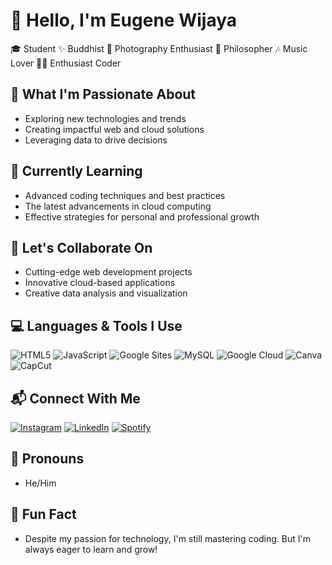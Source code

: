 # 👋 Hello, I'm Eugene Wijaya

🎓 Student ✨ Buddhist 📸 Photography Enthusiast 🧠 Philosopher 🎶 Music Lover 🧑‍💻 Enthusiast Coder

## 🚀 What I'm Passionate About
- Exploring new technologies and trends
- Creating impactful web and cloud solutions
- Leveraging data to drive decisions

## 🧠 Currently Learning
- Advanced coding techniques and best practices
- The latest advancements in cloud computing
- Effective strategies for personal and professional growth

## 🤝 Let's Collaborate On
- Cutting-edge web development projects
- Innovative cloud-based applications
- Creative data analysis and visualization

## 💻 Languages & Tools I Use
![HTML5](https://img.shields.io/badge/-HTML5-E34F26?style=flat-square&logo=html5&logoColor=white)
![JavaScript](https://img.shields.io/badge/-JavaScript-F7DF1E?style=flat-square&logo=javascript&logoColor=black)
![Google Sites](https://img.shields.io/badge/-Google%20Sites-4285F4?style=flat-square&logo=google&logoColor=white)
![MySQL](https://img.shields.io/badge/-MySQL-4479A1?style=flat-square&logo=mysql&logoColor=white)
![Google Cloud](https://img.shields.io/badge/-Google%20Cloud-4285F4?style=flat-square&logo=google-cloud&logoColor=white)
![Canva](https://img.shields.io/badge/-Canva-00C4CC?style=flat-square&logo=canva&logoColor=white)
![CapCut](https://img.shields.io/badge/-CapCut-000000?style=flat-square&logo=capcut&logoColor=white)

## 📬 Connect With Me
[![Instagram](https://img.shields.io/badge/-Instagram-E4405F?style=flat-square&logo=instagram&logoColor=white)](https://www.instagram.com/eugenewijaya)
[![LinkedIn](https://img.shields.io/badge/-LinkedIn-0077B5?style=flat-square&logo=linkedin&logoColor=white)](https://www.linkedin.com/in/eugene-wijaya)
[![Spotify](https://img.shields.io/badge/-Spotify-1DB954?style=flat-square&logo=spotify&logoColor=white)](https://open.spotify.com/artist/0yN9XYHDeXdrOGEGdINjuc?si=12345)

## 🌟 Pronouns
- He/Him

## 🎉 Fun Fact
- Despite my passion for technology, I'm still mastering coding. But I'm always eager to learn and grow!
